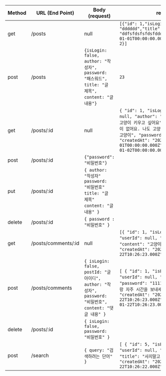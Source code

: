 | Method | URL (End Point)     | Body (request)                                                                                          | response                                                                                                                                                                                                                                                                                  |
| ------ | ------------------- | ------------------------------------------------------------------------------------------------------- | ----------------------------------------------------------------------------------------------------------------------------------------------------------------------------------------------------------------------------------------------------------------------------------------- |
| get    | /posts              | null                                                                                                    | `[{"id": 1,"isLogin": false,"author": "dddddd","title": "ddfsfdsfsfdsfddds","createdAt":"2020-01-01T00:00:00.000Z","commentCount": 2}]`                                                                                                                                                   |
| post   | /posts              | `{isLogin: false, author: "작성자", password: "패스워드", title: "글 제목", content: "글 내용"}`        | `23`                                                                                                                                                                                                                                                                                      |
| get    | /posts/:id          | null                                                                                                    | `{ "id": 1, "isLogin": false, "userId": null, "author": "냥냥이","title": "나도 고양이 키우고 싶어요", "content": "나만 고양이 없어요. 나도 고양이 키우고 싶어요. 고양이 고양이", "password": "1234", "createdAt": "2020-01-01T00:00:00.000Z", "updatedAt": "2020-01-02T00:00:00.000Z" }` |
| post   | /posts/:id          | `{"password": "비밀번호"}`                                                                              |                                                                                                                                                                                                                                                                                           |
| put    | /posts/:id          | `{ author: "작성자" password: "비밀번호" title: "글 제목" content: "글 내용" }`                         |                                                                                                                                                                                                                                                                                           |
| delete | /posts/:id          | `{ password : "비밀번호" }`                                                                             |                                                                                                                                                                                                                                                                                           |
| get    | /posts/comments/:id | null                                                                                                    | `[{ "id": 1, "isLogin": false, "userId": null, "author": "고양이언니", "content": "고양이랑 자주 시간을 보내세요", "createdAt": "2020-01-22T10:26:23.000Z" }]`                                                                                                                            |
| post   | /posts/comments     | `{ isLogin: false, postId: "글 아이디", author: "작성자", password: "비밀번호", content: "댓글 내용" }` | `[ { "id": 1, "isLogin": false, "userId": null, "author": "고양이언니", "password": "1111", "content": "고양이랑 자주 시간을 보내세요", "postId": 1, "createdAt": "2020-01-22T10:26:23.000Z", "updatedAt": "2020-01-22T10:26:23.000Z" } ]`                                                |
| delete | /posts/:id          | `{ isLogin: false, password: "비밀번호" }`                                                              |                                                                                                                                                                                                                                                                                           |
| post   | /search             | `{ query: "검색하려는 단어" }`                                                                          | `[ { "id": 5, "isLogin": false, "userId": null, "author": "고양이천사", "title": "사지말고 입양하세요!", "createdAt": "2020-01-22T10:26:22.000Z" } ]`                                                                                                                                     |
